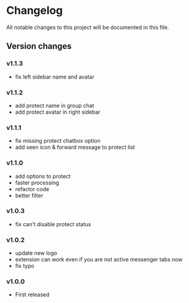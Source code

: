 # Changelog

All notable changes to this project will be documented in this file.

## Version changes

### v1.1.3

- fix left sidebar name and avatar

### v1.1.2

- add protect name in group chat
- add protect avatar in right sidebar

### v1.1.1

- fix missing protect chatbox option
- add seen icon & forward message to protect list

### v1.1.0

- add options to protect
- faster processing
- refactor code
- better filter

### v1.0.3

- fix can't disable protect status

### v1.0.2

- update new logo
- extension can work even if you are not active messenger tabs now
- fix typo

### v1.0.0

- First released
